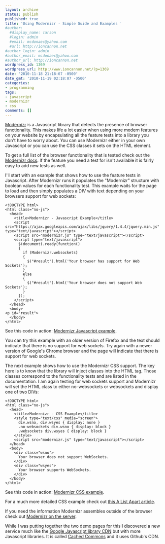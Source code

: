 ```yaml
---
layout: archive
status: publish
published: true
title: 'Using Modernizr - Simple Guide and Examples '
#author:
  #display_name: carson
  #login: admin
  #email: mcdonaec@yahoo.com
  #url: http://ioncannon.net
#author_login: admin
#author_email: mcdonaec@yahoo.com
#author_url: http://ioncannon.net
wordpress_id: 1369
wordpress_url: http://www.ioncannon.net/?p=1369
date: '2010-11-18 21:18:07 -0500'
date_gmt: '2010-11-19 02:18:07 -0500'
categories:
- programming
tags:
- javascript
- modernizr
- css
comments: []
---
```


<a href="http://www.modernizr.com/">Modernizr</a> is a Javascript library that detects the presence of browser functionality. This makes life a lot easier when using more modern features on your website by encapsulating all the feature tests into a library you don't have to worry about. You can use Modernizr either in your own Javascript or you can use the CSS classes it sets on the HTML element.


To get a full list of the browser functionality that is tested check out the <a href="http://www.modernizr.com/docs/">Modernizr docs</a>. If the feature you need a test for isn't available it is fairly easy to add new tests as well.


I'll start with an example that shows how to use the feature tests in Javascript. After Modernizr runs it populates the "Modernizr" structure with boolean values for each functionality test. This example waits for the page to load and then simply populates a DIV with text depending on your browsers support for web sockets:


```
<!DOCTYPE html>
<html class="no-js">
  <head>
    <title>Modernizr - Javascript Example</title>
    <script src="https://ajax.googleapis.com/ajax/libs/jquery/1.4.4/jquery.min.js" type="text/javascript"></script>
    <script src="modernizr.js" type="text/javascript"></script>
    <script type="text/javascript">
      $(document).ready(function()
      {
        if (Modernizr.websockets)
        {
          $("#result").html('Your browser has support for Web Sockets');
        }
        else
        {
          $("#result").html('Your browser does not support Web Sockets');
        }
      });
    </script>
  </head>
  <body>
<p id="result">
  </body>
</html>
```

See this code in action: <a href="http://www.ioncannon.net/examples/modjs.html">Modernizr Javascript example</a>. 


You can try this example with an older version of Firefox and the text should indicate that there is no support for web sockets. Try again with a newer version of Google's Chrome browser and the page will indicate that there is support for web sockets.


The next example shows how to use the Modernizr CSS support. The key here is to know that the library will inject classes into the HTML tag. Those classes correspond to the functionality tests and are listed in the documentation. I am again testing for web sockets support and Modernizr will set the HTML class to either no-websockets or websockets and display one of two DIVs:


```
<!DOCTYPE html>
<html class="no-js">
  <head>
    <title>Modernizr - CSS Example</title>
    <style type="text/css" media="screen">
      div.wsno, div.wsyes { display: none }
      .no-websockets div.wsno { display: block }
      .websockets div.wsyes { display: block }
    </style>
    <script src="modernizr.js" type="text/javascript"></script>
  </head>
  <body>
    <div class="wsno">
      Your browser does not support WebSockets.
    </div>
    <div class="wsyes">
      Your browser supports WebSockets.
    </div>
  </body>
</html>
```

See this code in action: <a href="http://www.ioncannon.net/examples/modcss.html">Modernizr CSS example</a>. 


For a much more detailed CSS example check out <a href="http://www.alistapart.com/articles/taking-advantage-of-html5-and-css3-with-modernizr/">this A List Apart article</a>.


If you need the information Modernizr assembles outside of the browser check out <a href="https://github.com/jamesgpearce/modernizr-server">Modernizr on the server</a>.


While I was putting together the two demo pages for this I discovered a new service much like the <a href="http://code.google.com/apis/libraries/devguide.html">Google Javascript library CDN</a> but with more Javascript libraries. It is called <a href="http://cachedcommons.org/">Cached Commons</a> and it uses Github's CDN.

